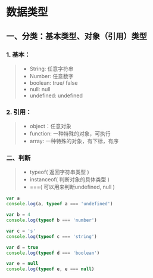 # 数据类型
## 一、分类：基本类型、对象（引用）类型
### 1. 基本：
>+ String: 任意字符串
>+ Number: 任意数字
>+ boolean: true/ false
>+ null: null
>+ undefined: undefined
### 2. 引用：
>+ object：任意对象
>+ function: 一种特殊的对象，可执行
>+ array: 一种特殊的对象，有下标，有序
### 二、判断
>+ typeof( 返回字符串类型 )
>+ instanceof( 判断对象的具体类型 )
>+ ===( 可以用来判断undefined, null )
```javascript
var a
console.log(a, typeof a === 'undefined')

var b = 4
console.log(typeof b === 'number')

var c = 's'
console.log(typeof c === 'string')

var d = true
console.log(typeof d === 'boolean')

var e = null
console.log(typeof e, e === null)
```


